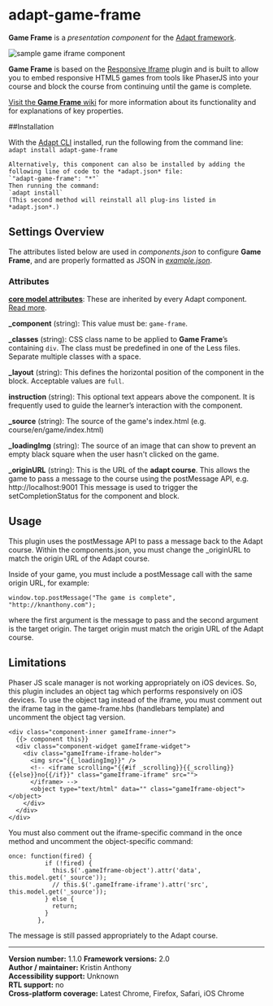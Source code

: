 # adapt-game-frame

**Game Frame** is a *presentation component* for the [Adapt framework](https://github.com/adaptlearning/adapt_framework).  

<img src="https://github.com/anthkris/adapt-game-frame/raw/master/about/iframe-screenshot.png" alt="sample game iframe component" align="center">

**Game Frame** is based on the [Responsive Iframe](https://github.com/adaptlearning/adapt-contrib-responsiveIframe) plugin and is built to allow you to embed responsive HTML5 games from tools like PhaserJS into your course and block the course from continuing until the game is complete.

[Visit the **Game Frame** wiki](https://github.com/anthkris/adapt-game-frame/wiki) for more information about its functionality and for explanations of key properties.

##Installation

With the [Adapt CLI](https://github.com/adaptlearning/adapt-cli) installed, run the following from the command line:  
`adapt install adapt-game-frame`

    Alternatively, this component can also be installed by adding the following line of code to the *adapt.json* file:  
    `"adapt-game-frame": "*"`  
    Then running the command:  
    `adapt install`  
    (This second method will reinstall all plug-ins listed in *adapt.json*.)  

## Settings Overview

The attributes listed below are used in *components.json* to configure **Game Frame**, and are properly formatted as JSON in [*example.json*](https://github.com/anthkris/adapt-game-frame/blob/master/example.json).

### Attributes

[**core model attributes**](https://github.com/adaptlearning/adapt_framework/wiki/Core-model-attributes): These are inherited by every Adapt component. [Read more](https://github.com/adaptlearning/adapt_framework/wiki/Core-model-attributes).

**_component** (string): This value must be: `game-frame`.

**_classes** (string): CSS class name to be applied to **Game Frame**’s containing `div`. The class must be predefined in one of the Less files. Separate multiple classes with a space.

**_layout** (string): This defines the horizontal position of the component in the block. Acceptable values are `full`.  

**instruction** (string): This optional text appears above the component. It is frequently used to
guide the learner’s interaction with the component.  

**_source** (string): The source of the game's index.html (e.g. course/en/game/index.html)

**_loadingImg** (string): The source of an image that can show to prevent an empty black square when the user hasn't clicked on the game.

**_originURL** (string): This is the URL of the **adapt course**. This allows the game to pass a message to the course using the postMessage API, e.g. http://localhost:9001 This message is used to trigger the setCompletionStatus for the component and block.

## Usage

This plugin uses the postMessage API to pass a message back to the Adapt course. Within the components.json, you must change the _originURL to match the origin URL of the Adapt course.

Inside of your game, you must include a postMessage call with the same origin URL, for example:
```
window.top.postMessage("The game is complete", "http://knanthony.com");
```
where the first argument is the message to pass and the second argument is the target origin. The target origin must match the origin URL of the Adapt course.

## Limitations

Phaser JS scale manager is not working appropriately on iOS devices. So, this plugin includes an object tag which performs responsively on iOS devices. To use the object tag instead of the iframe, you must comment out the iframe tag in the game-frame.hbs (handlebars template) and uncomment the object tag version.
```
<div class="component-inner gameIframe-inner">
  {{> component this}}
  <div class="component-widget gameIframe-widget">
    <div class="gameIframe-iframe-holder">
      <img src="{{_loadingImg}}" />
      <!-- <iframe scrolling="{{#if _scrolling}}{{_scrolling}}{{else}}no{{/if}}" class="gameIframe-iframe" src="">
      </iframe> -->
      <object type="text/html" data="" class="gameIframe-object"></object>
    </div>
  </div>
</div>
```
You must also comment out the iframe-specific command in the once method and uncomment the object-specific command:
```
once: function(fired) {
          if (!fired) {
            this.$('.gameIframe-object').attr('data', this.model.get('_source'));
            // this.$('.gameIframe-iframe').attr('src', this.model.get('_source'));
          } else {
            return;
          }
        },
```

The message is still passed appropriately to the Adapt course.

----------------------------
**Version number:**  1.1.0 
**Framework versions:** 2.0  
**Author / maintainer:** Kristin Anthony  
**Accessibility support:** Unknown  
**RTL support:** no  
**Cross-platform coverage:** Latest Chrome, Firefox, Safari, iOS Chrome
